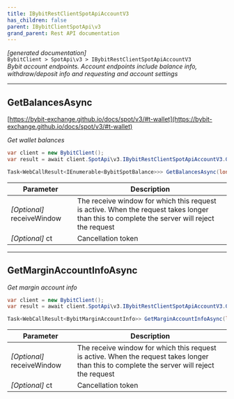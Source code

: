 ```yaml
---
title: IBybitRestClientSpotApiAccountV3
has_children: false
parent: IBybitClientSpotApi\v3
grand_parent: Rest API documentation
---
```

*[generated documentation]*  
`BybitClient > SpotApi\v3 > IBybitRestClientSpotApiAccountV3`  
*Bybit account endpoints. Account endpoints include balance info, withdraw/deposit info and requesting and account settings*
  

***

## GetBalancesAsync  

[https://bybit-exchange.github.io/docs/spot/v3/#t-wallet](https://bybit-exchange.github.io/docs/spot/v3/#t-wallet)  
<p>

*Get wallet balances*  

```csharp  
var client = new BybitClient();  
var result = await client.SpotApi\v3.IBybitRestClientSpotApiAccountV3.GetBalancesAsync();  
```  

```csharp  
Task<WebCallResult<IEnumerable<BybitSpotBalance>>> GetBalancesAsync(long? receiveWindow = default, CancellationToken ct = default);  
```  

|Parameter|Description|
|---|---|
|_[Optional]_ receiveWindow|The receive window for which this request is active. When the request takes longer than this to complete the server will reject the request|
|_[Optional]_ ct|Cancellation token|

</p>

***

## GetMarginAccountInfoAsync  

<p>

*Get margin account info*  

```csharp  
var client = new BybitClient();  
var result = await client.SpotApi\v3.IBybitRestClientSpotApiAccountV3.GetMarginAccountInfoAsync();  
```  

```csharp  
Task<WebCallResult<BybitMarginAccountInfo>> GetMarginAccountInfoAsync(long? receiveWindow = default, CancellationToken ct = default);  
```  

|Parameter|Description|
|---|---|
|_[Optional]_ receiveWindow|The receive window for which this request is active. When the request takes longer than this to complete the server will reject the request|
|_[Optional]_ ct|Cancellation token|

</p>
